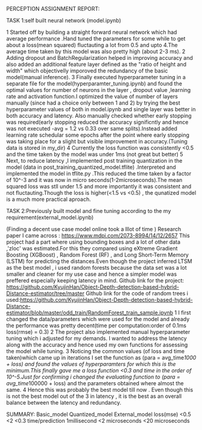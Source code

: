 PERCEPTION ASSIGNMENT REPORT:



TASK 1:self built neural network (model.ipynb)

1 Started off by building a straight forward neural network which had average performance .Hand tuned the parameters for some while to get about a loss(mean squared) fluctauting a lot from 0.5 and upto 4.The average time taken by this model was also pretty high (about 2-3 ms).
2 Adding dropout and BatchRegularization helped in improving accuracy and also added an additional feature layer defined as the "ratio of height and width" which objectivelly imporoved the redundancy of the basic model(manual inference).
3 Finally executed hyperparameter tuning in a separate file for the model(hyperparamter_tuning.ipynb) and found the optimal values for number of neurons in the layer , dropout value ,learning rate and activation function.I optimized the value of number of layers manually (since had a choice only between 1 and 2) by trying the best hyperparameter values of both in model.ipynb and single layer was better in both accuracy and latency. Also manually checked whether early stopping was required(early stopping reduced the accuracy significntly and hence was not executed -avg = 1.2 vs 0.33 over same splits).Instead added learning rate schedular  some epochs after the point where early stopping was taking place for a slight but visible improvement in accuracy.(Tuning data is stored in my_dir)
4 Currently the loss function was consistently <0.5 and the time taken by the model was under 1ms (not great but better)
5 Next, to reduce latency ,I implemented post training quantization in the model (data in post_training_quantized_model.tflite) .Interpreted and implemented the model in tflite.py .This reduced the time taken by a factor of 10^-3 and it was now in micro seconds(1-2microseconds).The mean squared loss was stll under 1.5 and more importantly it was consistent and not fluctauting.Though the loss is higher(<1.5 vs <0.5) , the qunatized model is a much more practical aproach.



TASK 2:Previously built model and fine tuning according to the my requirement(external_model.ipynb)

(Finding a decent use case model online took a lllot of time )
Research paper I came across : https://www.mdpi.com/2073-8994/14/12/2657
This project had a part where using bounding boxes and a lot of other data ,'zloc' was estimated.For this they compared using eXtreme Gradient Boosting (XGBoost) , Random Forest (RF) , and Long Short-Term Memory (LSTM) for predicting the distances.Even though the project inferred LTSM as the best model , i used random forests because the data set was a lot smaller and cleaner for my use case and hence a simpler model was preffered especially keeping latency in mind.
Github link for the project: https://github.com/KyujinHan/Object-Depth-detection-based-hybrid-Distance-estimator/tree/master
Github link for the code of random trees i used:https://github.com/KyujinHan/Object-Depth-detection-based-hybrid-Distance-estimator/blob/master/odd_train/RandomForest_train_sample.ipynb
1 I first changed the data/parameters which were used for the model and already the performance was pretty decent(time per computation:order of 0.1ms loss(rmse) = 0.3)
2 The project also implemented manual hyperparameter tuning which i adjusted for my demands. I wanted to address the latency along with the accuracy and hence used my own functions for assessing the model while tuning.
3 Noticing the common values (of loss and time taken)which came up in iterations I set the function as (para = avg_time*1000 + loss) and found the values of hyperparamters for which this is the minimum.This finally gave me a loss function <0.3 and time in the order of 10^-5.Just for confirming i changed the evaluating function to (para = avg_time*100000 + loss) and the parameters obtained where almost the same.
4 Hence this was probably the best model till now . Even though this is not the best model out of the 3 in latency , it is the best as an overall balance between the latency and redundancy.

SUMMARY:
                    Basic_model      Quantized_model       External_model
loss(mse)             <0.5             <2                     <0.3
time/prediction    1millisecond     <2 microseconds        <20 microseconds

